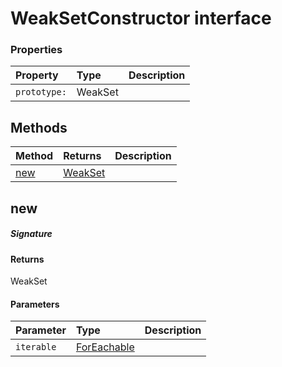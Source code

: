 # WeakSetConstructor interface





### Properties

| Property	   | Type	| Description|
|:-------------|:-------|:-----------|
|`prototype:`      | WeakSet<any> |  |




## Methods

| Method	   |  Returns	| Description|
|:-------------|:-------|:-----------|
|[new](#new)      | [WeakSet<T>](WeakSet.md) |  |



## new



##### Signature

#### Returns
WeakSet<T>

#### Parameters


| Parameter	   | Type    | Description |
|:-------------|:---------------|:------------|
| `iterable`    | [ForEachable<T>](ForEachable.md) |  |

